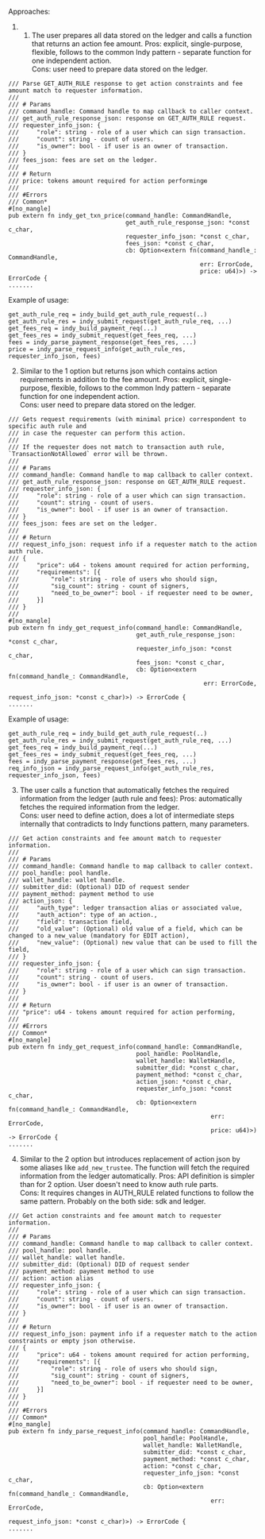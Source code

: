 Approaches:
1) 1) The user prepares all data stored on the ledger and calls a function that returns an action fee amount.
Pros: explicit, single-purpose, flexible, follows to the common Indy pattern - separate function for one independent action.  
Cons: user need to prepare data stored on the ledger.
```
/// Parse GET_AUTH_RULE response to get action constraints and fee amount match to requester information.
///
/// # Params
/// command_handle: Command handle to map callback to caller context.
/// get_auth_rule_response_json: response on GET_AUTH_RULE request.
/// requester_info_json: {
///     "role": string - role of a user which can sign transaction.
///     "count": string - count of users.
///     "is_owner": bool - if user is an owner of transaction.
/// }
/// fees_json: fees are set on the ledger.
///
/// # Return
/// price: tokens amount required for action performingю
///
/// #Errors
/// Common*
#[no_mangle]
pub extern fn indy_get_txn_price(command_handle: CommandHandle,
                                 get_auth_rule_response_json: *const c_char,
                                 requester_info_json: *const c_char,
                                 fees_json: *const c_char,
                                 cb: Option<extern fn(command_handle_: CommandHandle,
                                                      err: ErrorCode,
                                                      price: u64)>) -> ErrorCode {
.......
```
Example of usage:
```
get_auth_rule_req = indy_build_get_auth_rule_request(..)
get_auth_rule_res = indy_submit_request(get_auth_rule_req, ...)
get_fees_req = indy_build_payment_req(...)
get_fees_res = indy_submit_request(get_fees_req, ...)
fees = indy_parse_payment_response(get_fees_res, ...)
price = indy_parse_request_info(get_auth_rule_res, requester_info_json, fees)
```
2) Similar to the 1 option but returns json which contains action requirements in addition to the fee amount.
Pros: explicit, single-purpose, flexible, follows to the common Indy pattern - separate function for one independent action.  
Cons: user need to prepare data stored on the ledger.
```
/// Gets request requirements (with minimal price) correspondent to specific auth rule and
/// in case the requester can perform this action.
///
/// If the requester does not match to transaction auth rule, `TransactionNotAllowed` error will be thrown.
///
/// # Params
/// command_handle: Command handle to map callback to caller context.
/// get_auth_rule_response_json: response on GET_AUTH_RULE request.
/// requester_info_json: {
///     "role": string - role of a user which can sign transaction.
///     "count": string - count of users.
///     "is_owner": bool - if user is an owner of transaction.
/// }
/// fees_json: fees are set on the ledger.
///
/// # Return
/// request_info_json: request info if a requester match to the action auth rule.
/// {
///     "price": u64 - tokens amount required for action performing,
///     "requirements": [{
///         "role": string - role of users who should sign,
///         "sig_count": string - count of signers,
///         "need_to_be_owner": bool - if requester need to be owner,
///     }]
/// }
///
#[no_mangle]
pub extern fn indy_get_request_info(command_handle: CommandHandle,
                                    get_auth_rule_response_json: *const c_char,
                                    requester_info_json: *const c_char,
                                    fees_json: *const c_char,
                                    cb: Option<extern fn(command_handle_: CommandHandle,
                                                       err: ErrorCode,
                                                       request_info_json: *const c_char)>) -> ErrorCode {
.......
```
Example of usage:
```
get_auth_rule_req = indy_build_get_auth_rule_request(..)
get_auth_rule_res = indy_submit_request(get_auth_rule_req, ...)
get_fees_req = indy_build_payment_req(...)
get_fees_res = indy_submit_request(get_fees_req, ...)
fees = indy_parse_payment_response(get_fees_res, ...)
req_info_json = indy_parse_request_info(get_auth_rule_res, requester_info_json, fees)
```
3) The user calls a function that automatically fetches the required information from the ledger (auth rule and fees):
Pros: automatically fetches the required information from the ledger.  
Cons: user need to define action, does a lot of intermediate steps internally that contradicts to Indy functions pattern, many parameters.
```
/// Get action constraints and fee amount match to requester information.
///
/// # Params
/// command_handle: Command handle to map callback to caller context.
/// pool_handle: pool handle.
/// wallet_handle: wallet handle.
/// submitter_did: (Optional) DID of request sender
/// payment_method: payment method to use
/// action_json: {
///     "auth_type": ledger transaction alias or associated value,
///     "auth_action": type of an action.,
///     "field": transaction field,
///     "old_value": (Optional) old value of a field, which can be changed to a new_value (mandatory for EDIT action),
///     "new_value": (Optional) new value that can be used to fill the field,
/// }
/// requester_info_json: {
///     "role": string - role of a user which can sign transaction.
///     "count": string - count of users.
///     "is_owner": bool - if user is an owner of transaction.
/// }
///
/// # Return
/// "price": u64 - tokens amount required for action performing,
///
/// #Errors
/// Common*
#[no_mangle]
pub extern fn indy_get_request_info(command_handle: CommandHandle,
                                    pool_handle: PoolHandle,
                                    wallet_handle: WalletHandle,
                                    submitter_did: *const c_char,
                                    payment_method: *const c_char,
                                    action_json: *const c_char,
                                    requester_info_json: *const c_char,
                                    cb: Option<extern fn(command_handle_: CommandHandle,
                                                         err: ErrorCode,
                                                         price: u64)>) -> ErrorCode {
.......
```
4) Similar to the 2 option but introduces replacement of action json by some aliases like `add_new_trustee`.
The function will fetch the required information from the ledger automatically.
Pros: API definition is simpler than for 2 option. User doesn't need to know auth rule parts.  
Cons: It requires changes in AUTH_RULE related functions to follow the same pattern. Probably on the both side: sdk and ledger.
```
/// Get action constraints and fee amount match to requester information.
///
/// # Params
/// command_handle: Command handle to map callback to caller context.
/// pool_handle: pool handle.
/// wallet_handle: wallet handle.
/// submitter_did: (Optional) DID of request sender
/// payment_method: payment method to use
/// action: action alias
/// requester_info_json: {
///     "role": string - role of a user which can sign transaction.
///     "count": string - count of users.
///     "is_owner": bool - if user is an owner of transaction.
/// }
///
/// # Return
/// request_info_json: payment info if a requester match to the action constraints or empty json otherwise.
/// {
///     "price": u64 - tokens amount required for action performing,
///     "requirements": [{
///         "role": string - role of users who should sign,
///         "sig_count": string - count of signers,
///         "need_to_be_owner": bool - if requester need to be owner,
///     }]
/// }
///
/// #Errors
/// Common*
#[no_mangle]
pub extern fn indy_parse_request_info(command_handle: CommandHandle,
                                      pool_handle: PoolHandle,
                                      wallet_handle: WalletHandle,
                                      submitter_did: *const c_char,
                                      payment_method: *const c_char,
                                      action: *const c_char,
                                      requester_info_json: *const c_char,
                                      cb: Option<extern fn(command_handle_: CommandHandle,
                                                         err: ErrorCode,
                                                         request_info_json: *const c_char)>) -> ErrorCode {
.......
```